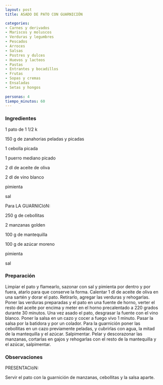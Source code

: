 ```yaml
---
layout: post
title: ASADO DE PATO CON GUARNICIÓN

categories:
- Carnes y derivados
- Mariscos y moluscos
- Verduras y legumbres
- Pescados
- Arroces
- Salsas
- Postres y dulces
- Huevos y lacteos
- Pastas
- Entrantes y bocadillos
- Frutas
- Sopas y cremas
- Ensaladas
- Setas y hongos
 
personas: 4 
tiempo_minutos: 60 
---
```

<h3>Ingredientes</h3>
1 pato de 1 1/2 k

150 g de zanahorias peladas y picadas

1 cebolla picada

1 puerro mediano picado

2 dl de aceite de oliva

2 dl de vino blanco

pimienta

sal

Para LA GUARNICIóN:

250 g de cebollitas

2 manzanas golden

100 g de mantequilla

100 g de azúcar moreno

pimienta

sal

<h3>Preparación</h3>
Limpiar el pato y flamearlo, sazonar con sal y pimienta por dentro y por fuera, atarlo para que conserve la forma. Calentar 1 dl de aceite de oliva en una sartén y dorar el pato. Retirarlo, agregar las verduras y rehogarlas. Poner las verduras preparadas y el pato en una fuente de horno, verter el resto del aceite por encima y meter en el horno precalentado a 220 grados durante 30 minutos. Una vez asado el pato, desgrasar la fuente con el vino blanco. Poner la salsa en un cazo y cocer a fuego vivo 1 minuto. Pasar la salsa por la batidora y por un colador. Para la guarnición poner las cebollitas en un cazo previamente peladas, y cubrirlas con agua, la mitad de la mantequilla y el azúcar. Salpimentar. Pelar y descorazonar las manzanas, cortarlas en gajos y rehogarlas con el resto de la mantequilla y el azúcar, salpimentar.

<h3>Observaciones</h3>
PRESENTACIóN:

Servir el pato con la guarnición de manzanas, cebollitas y la salsa aparte.

